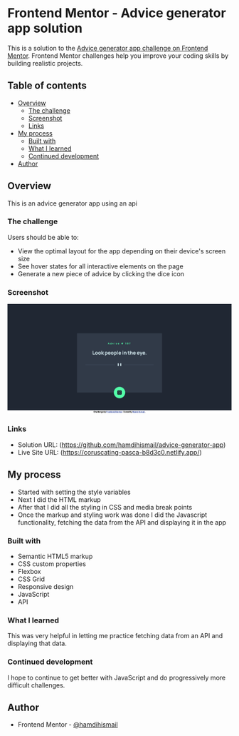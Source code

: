 # Frontend Mentor - Advice generator app solution

This is a solution to the [Advice generator app challenge on Frontend Mentor](https://www.frontendmentor.io/challenges/advice-generator-app-QdUG-13db). Frontend Mentor challenges help you improve your coding skills by building realistic projects.

## Table of contents

- [Overview](#overview)
  - [The challenge](#the-challenge)
  - [Screenshot](#screenshot)
  - [Links](#links)
- [My process](#my-process)
  - [Built with](#built-with)
  - [What I learned](#what-i-learned)
  - [Continued development](#continued-development)
- [Author](#author)


## Overview
This is an advice generator app using an api

### The challenge

Users should be able to:

- View the optimal layout for the app depending on their device's screen size
- See hover states for all interactive elements on the page
- Generate a new piece of advice by clicking the dice icon

### Screenshot

![](/Screenshot%202022-12-31%20at%2015-00-09%20Frontend%20Mentor%20Advice%20generator%20app.png)


### Links

- Solution URL: (https://github.com/hamdihismail/advice-generator-app)
- Live Site URL: (https://coruscating-pasca-b8d3c0.netlify.app/)

## My process
- Started with setting the style variables
- Next I did the HTML markup
- After that I did all the styling in CSS and media break points
- Once the markup and styling work was done I did the Javascript functionality, fetching the data from the API and displaying it in the app


### Built with

- Semantic HTML5 markup
- CSS custom properties
- Flexbox
- CSS Grid
- Responsive design
- JavaScript
- API


### What I learned
This was very helpful in letting me practice fetching data from an API and displaying that data.

### Continued development

I hope to continue to get better with JavaScript and do progressively more difficult challenges.



## Author

- Frontend Mentor - [@hamdihismail](https://www.frontendmentor.io/profile/hamdihismail)

